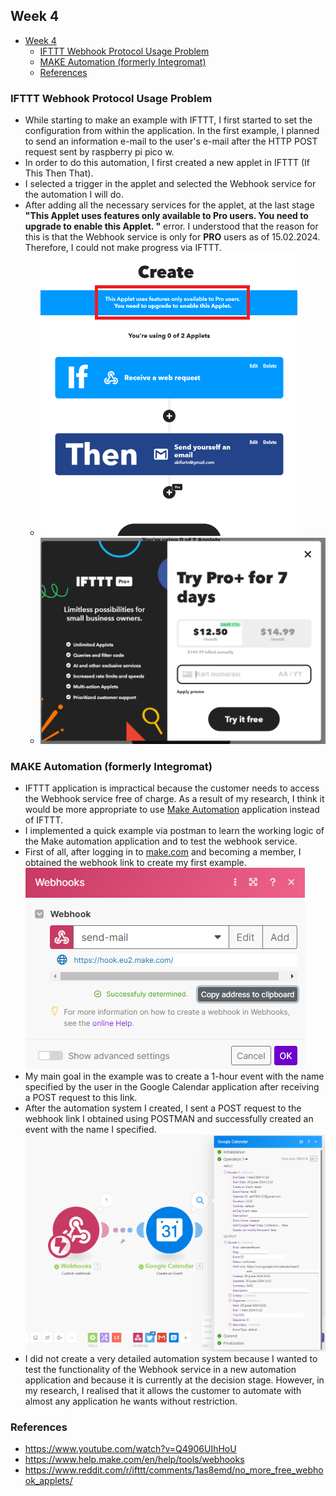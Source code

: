 ## Week 4 

- [Week 4](#week-4)
  - [IFTTT Webhook Protocol Usage Problem](#ifttt-webhook-protocol-usage-problem)
  - [MAKE Automation (formerly Integromat)](#make-automation-formerly-integromat)
  - [References](#references)

### IFTTT Webhook Protocol Usage Problem

* While starting to make an example with IFTTT, I first started to set the configuration from within the application. In the first example, I planned to send an information e-mail to the user's e-mail after the HTTP POST request sent by raspberry pi pico w. 
* In order to do this automation, I first created a new applet in IFTTT (If This Then That). 
* I selected a trigger in the applet and selected the Webhook service for the automation I will do. 
* After adding all the necessary services for the applet, at the last stage **"This Applet uses features only available to Pro users. You need to upgrade to enable this Applet. "** error. I understood that the reason for this is that the Webhook service is only for **PRO** users as of 15.02.2024. Therefore, I could not make progress via IFTTT. 
    * ![err_appplet](images/week4-images/err_applet_pro_users.png)
    * ![pro_users](images/week4-images/pro_payment.png)

### MAKE Automation (formerly Integromat) 

* IFTTT application is impractical because the customer needs to access the Webhook service free of charge. As a result of my research, I think it would be more appropriate to use [Make Automation](https://www.help.make.com/en/help/tools/webhooks) application instead of IFTTT.  
* I implemented a quick example via postman to learn the working logic of the Make automation application and to test the webhook service. 
* First of all, after logging in to [make.com](https://www.make.com/en) and becoming a member, I obtained the webhook link to create my first example. 
    ![webhook_link](images/week4-images/webhooks_integration_postman.png)
* My main goal in the example was to create a 1-hour event with the name specified by the user in the Google Calendar application after receiving a POST request to this link.
* After the automation system I created, I sent a POST request to the webhook link I obtained using POSTMAN and successfully created an event with the name I specified. 
    ![webhook_google](images/week4-images/webhook_google_calendar_success.png)
* I did not create a very detailed automation system because I wanted to test the functionality of the Webhook service in a new automation application and because it is currently at the decision stage. However, in my research, I realised that it allows the customer to automate with almost any application he wants without restriction. 

### References

* https://www.youtube.com/watch?v=Q4906UIhHoU 
* https://www.help.make.com/en/help/tools/webhooks 
* https://www.reddit.com/r/ifttt/comments/1as8emd/no_more_free_webhook_applets/ 
